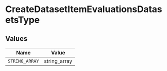 # CreateDatasetItemEvaluationsDatasetsType


## Values

| Name           | Value          |
| -------------- | -------------- |
| `STRING_ARRAY` | string_array   |